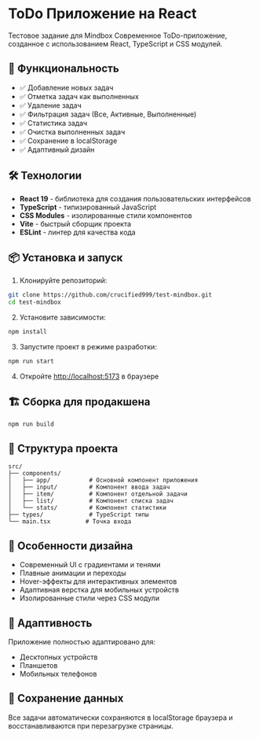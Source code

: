 # ToDo Приложение на React
Тестовое задание для Mindbox
Современное ToDo-приложение, созданное с использованием React, TypeScript и CSS модулей.

## 🚀 Функциональность

- ✅ Добавление новых задач
- ✅ Отметка задач как выполненных
- ✅ Удаление задач
- ✅ Фильтрация задач (Все, Активные, Выполненные)
- ✅ Статистика задач
- ✅ Очистка выполненных задач
- ✅ Сохранение в localStorage
- ✅ Адаптивный дизайн

## 🛠 Технологии

- **React 19** - библиотека для создания пользовательских интерфейсов
- **TypeScript** - типизированный JavaScript
- **CSS Modules** - изолированные стили компонентов
- **Vite** - быстрый сборщик проекта
- **ESLint** - линтер для качества кода

## 📦 Установка и запуск

1. Клонируйте репозиторий:

```bash
git clone https://github.com/crucified999/test-mindbox.git
cd test-mindbox
```

2. Установите зависимости:

```bash
npm install
```

3. Запустите проект в режиме разработки:

```bash
npm run start
```

4. Откройте [http://localhost:5173](http://localhost:5173) в браузере

## 🏗 Сборка для продакшена

```bash
npm run build
```

## 📁 Структура проекта

```
src/
├── components/
│   ├── app/           # Основной компонент приложения
│   ├── input/         # Компонент ввода задач
│   ├── item/          # Компонент отдельной задачи
│   ├── list/          # Компонент списка задач
│   └── stats/         # Компонент статистики
├── types/             # TypeScript типы
└── main.tsx          # Точка входа
```

## 🎨 Особенности дизайна

- Современный UI с градиентами и тенями
- Плавные анимации и переходы
- Hover-эффекты для интерактивных элементов
- Адаптивная верстка для мобильных устройств
- Изолированные стили через CSS модули

## 📱 Адаптивность

Приложение полностью адаптировано для:

- Десктопных устройств
- Планшетов
- Мобильных телефонов

## 💾 Сохранение данных

Все задачи автоматически сохраняются в localStorage браузера и восстанавливаются при перезагрузке страницы.

